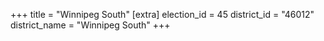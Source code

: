 +++
title = "Winnipeg South"
[extra]
election_id = 45
district_id = "46012"
district_name = "Winnipeg South"
+++
